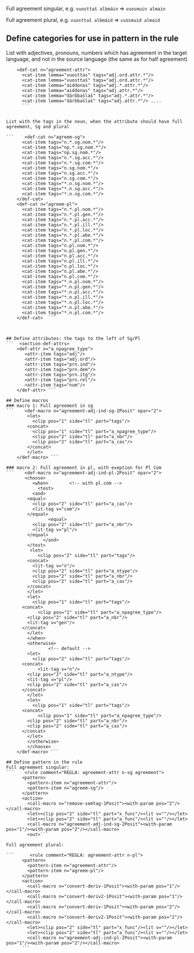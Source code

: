 Full agreement singular, e.g. `vuosttaš albmáin` => `vuosmuin almain`

Full agreement plural, e.g. `vuosttaš albmáid` => `vuosmuid almaid`

## Define categories for use in pattern in the rule
List with adjectives, pronouns, numbers which has agreement in the target language, and not in the source language  (the same as for half agreement)
```   <section-def-cats>
    <def-cat n="agreement-attr">
      <cat-item lemma="vuosttas" tags="adj.ord.attr.*"/>
      <cat-item lemma="vuosttaš" tags="adj.ord.attr.*"/>
      <cat-item lemma="aiddonas" tags="adj.*.attr.*"/>
      <cat-item lemma="aiddonas" tags="adj.attr.*"/>
      <cat-item lemma="dárbbašlaš" tags="adj.*.attr.*"/>
      <cat-item lemma="dárbbašlaš" tags="adj.attr.*"/> ....
      ```


List with the tags in the noun, when the attribute should have full agreement, Sg and plural

```    <def-cat n="agreem-sg">
      <cat-item tags="n.*.sg.nom.*"/>
      <cat-item tags="np.*.sg.nom.*"/>
      <cat-item tags="np.sg.nom.*"/>
      <cat-item tags="n.*.sg.acc.*"/>
      <cat-item tags="n.*.sg.com.*"/>
      <cat-item tags="n.sg.nom.*"/>
      <cat-item tags="n.sg.acc.*"/>
      <cat-item tags="n.sg.com.*"/>
      <cat-item tags="*.n.sg.nom.*"/>
      <cat-item tags="*.n.sg.acc.*"/>
      <cat-item tags="*.n.sg.com.*"/>
    </def-cat>
    <def-cat n="agreem-pl">
      <cat-item tags="n.*.pl.nom.*"/>
      <cat-item tags="n.*.pl.gen.*"/>
      <cat-item tags="n.*.pl.acc.*"/>
      <cat-item tags="n.*.pl.ill.*"/>
      <cat-item tags="n.*.pl.loc.*"/>
      <cat-item tags="n.*.pl.abe.*"/>
      <cat-item tags="n.*.pl.com.*"/>
      <cat-item tags="n.pl.nom.*"/>
      <cat-item tags="n.pl.gen.*"/>
      <cat-item tags="n.pl.acc.*"/>
      <cat-item tags="n.pl.ill.*"/>
      <cat-item tags="n.pl.loc.*"/>
      <cat-item tags="n.pl.abe.*"/>
      <cat-item tags="n.pl.com.*"/>
      <cat-item tags="*.n.pl.nom.*"/>
      <cat-item tags="*.n.pl.gen.*"/>
      <cat-item tags="*.n.pl.acc.*"/>
      <cat-item tags="*.n.pl.ill.*"/>
      <cat-item tags="*.n.pl.loc.*"/>
      <cat-item tags="*.n.pl.abe.*"/>
      <cat-item tags="*.n.pl.com.*"/>
    </def-cat>  ```



## Define attributes: the tags to the left of Sg/Pl
```  <section-def-attrs>
    <def-attr n="a_npagree_type">
       <attr-item tags="adj"/>
       <attr-item tags="adj.ord"/>
       <attr-item tags="prn.ind"/>
       <attr-item tags="prn.dem"/>
       <attr-item tags="prn.itg"/>
       <attr-item tags="prn.rel"/>
       <attr-item tags="num"/>
    </def-attr> ```

## Define macros
### macro 1: Full agreement in sg
```    <def-macro n="agreement-adj-ind-sg-2Posit" npar="2">
        <let>
          <clip pos="1" side="tl" part="tags"/>
		<concat>
		  <clip pos="1" side="tl" part="a_npagree_type"/>
		  <clip pos="2" side="tl" part="a_nbr"/>
		  <clip pos="2" side="tl" part="a_cas"/>
		</concat>
        </let>
    </def-macro> ```

### macro 2: Full agreement in pl, with exeption for Pl Com
```    <def-macro n="agreement-adj-ind-pl-2Posit" npar="2">
       <choose>
          <when>        <!-- with pl.com -->
            <test>
	      <and>
		<equal>
		  <clip pos="2" side="tl" part="a_cas"/>
		  <lit-tag v="com"/>
		</equal>
                <equal>
		  <clip pos="2" side="tl" part="a_nbr"/>
		  <lit-tag v="pl"/>
		</equal>
              </and>
	    </test>
         <let>
            <clip pos="2" side="tl" part="tags"/>
	    <concat>
	      <lit-tag v="n"/>
	      <clip pos="2" side="tl" part="a_ntype"/>
	      <clip pos="2" side="tl" part="a_nbr"/>
	      <clip pos="2" side="tl" part="a_cas"/>
	    </concat>
        </let>
        <let>
          <clip pos="1" side="tl" part="tags"/>
	  <concat>
            <clip pos="1" side="tl" part="a_npagree_type"/>
	    <clip pos="2" side="tl" part="a_nbr"/>
	    <lit-tag v="gen"/>
	  </concat>
        </let>
        </when>
        <otherwise>
                <!-- default -->
        <let>
       	  <clip pos="2" side="tl" part="tags"/>
	  <concat>
            <lit-tag v="n"/>
	    <clip pos="2" side="tl" part="a_ntype"/>
	    <lit-tag v="pl"/>
	    <clip pos="2" side="tl" part="a_cas"/>
	  </concat>
        </let>
        <let>
          <clip pos="1" side="tl" part="tags"/>
	  <concat>
            <clip pos="1" side="tl" part="a_npagree_type"/>
	    <clip pos="2" side="tl" part="a_nbr"/>
	    <clip pos="2" side="tl" part="a_cas"/>
	  </concat>
        </let>
        </otherwise>
        </choose>
    </def-macro> ```

## Define pattern in the rule
Full agreement singular:
```    <rule comment="REGLA: agreement-attr n-sg agreement">
      <pattern>
        <pattern-item n="agreement-attr"/>
        <pattern-item n="agreem-sg"/>
      </pattern>
      <action>
        <call-macro n="remove-semtag-1Posit"><with-param pos="2"/></call-macro>
        <let><clip pos="2" side="tl" part="x_func"/><lit v=""/></let>
        <let><clip pos="2" side="tl" part="a_func"/><lit v=""/></let>
        <call-macro n="agreement-adj-ind-sg-2Posit"><with-param pos="1"/><with-param pos="2"/></call-macro>
        <out>```

Full agreement plural:

```      <rule comment="REGLA: agreement-attr n-pl">
      <pattern>
        <pattern-item n="agreement-attr"/>
        <pattern-item n="agreem-pl"/>
      </pattern>
      <action>
        <call-macro n="convert-deriv-1Posit"><with-param pos="1"/></call-macro>
        <call-macro n="convert-deriv2-1Posit"><with-param pos="1"/></call-macro>
        <call-macro n="convert-deriv-1Posit"><with-param pos="2"/></call-macro>
        <call-macro n="convert-deriv2-1Posit"><with-param pos="2"/></call-macro>
        <let><clip pos="2" side="tl" part="x_func"/><lit v=""/></let>
        <let><clip pos="2" side="tl" part="a_func"/><lit v=""/></let>
        <call-macro n="agreement-adj-ind-pl-2Posit"><with-param pos="1"/><with-param pos="2"/></call-macro>
      ```
